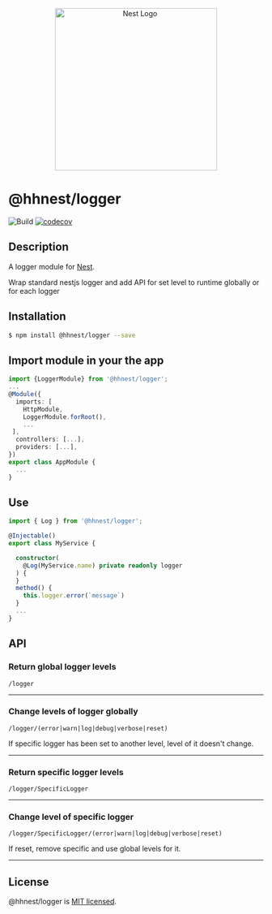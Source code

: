 <p align="center">
  <a href="http://nestjs.com/" target="blank"><img src="https://nestjs.com/img/logo_text.svg" width="320" alt="Nest Logo" /></a>
</p>

# @hhnest/logger 

![Build](https://github.com/hhnest/logger/workflows/Build/badge.svg)
[![codecov](https://codecov.io/gh/hhnest/logger/branch/master/graph/badge.svg)](https://codecov.io/gh/hhnest/logger)

## Description

A logger module for [Nest](https://github.com/nestjs/nest).

Wrap standard nestjs logger and add API for set level to runtime globally or for each logger

## Installation

```bash
$ npm install @hhnest/logger --save
```

## Import module in your the app

```typescript
import {LoggerModule} from '@hhnest/logger';
...
@Module({
  imports: [
    HttpModule,
    LoggerModule.forRoot(),
    ...
 ],
  controllers: [...],
  providers: [...],
})
export class AppModule {
  ...
}
```

## Use

```typescript
import { Log } from '@hhnest/logger';

@Injectable()
export class MyService {

  constructor(
    @Log(MyService.name) private readonly logger
  ) {
  }
  method() {
    this.logger.error(`message`)
  }
  ...
}
```

## API

### Return global logger levels

```
/logger
```


---

### Change levels of logger globally 

```
/logger/(error|warn|log|debug|verbose|reset)
```

If specific logger has been set to another level, level of it doesn't change.

---

### Return specific logger levels 

```
/logger/SpecificLogger
```

---

### Change level of specific logger 

```
/logger/SpecificLogger/(error|warn|log|debug|verbose|reset)
```

If reset, remove specific and use global levels for it.  

---

## License

  @hhnest/logger is [MIT licensed](LICENSE).
